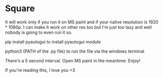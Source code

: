 # Square
It will work only if you run it on MS paint and if your native resolution is 1920 * 1080p. I can make it work on other res too but I'm just too lazy and well nobody is going to even run it so.

pip install pyautogui to install pyautogui module

python3 {PATH of the .py file} to run the file via the windows terminal

There's a 5 second interval. Open MS paint in the meantime. Enjoy!

If you're reading this, I love you <3
